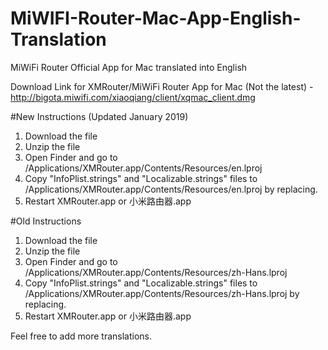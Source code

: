 # MiWIFI-Router-Mac-App-English-Translation
MiWiFi Router Official App for Mac translated into English

Download Link for XMRouter/MiWiFi Router App for Mac (Not the latest) - http://bigota.miwifi.com/xiaoqiang/client/xqmac_client.dmg


#New Instructions (Updated January 2019)
1. Download the file
2. Unzip the file
3. Open Finder and go to /Applications/XMRouter.app/Contents/Resources/en.lproj
4. Copy "InfoPlist.strings" and "Localizable.strings" files to /Applications/XMRouter.app/Contents/Resources/en.lproj by replacing.
5. Restart XMRouter.app or 小米路由器.app


#Old Instructions
1. Download the file
2. Unzip the file
3. Open Finder and go to /Applications/XMRouter.app/Contents/Resources/zh-Hans.lproj
4. Copy "InfoPlist.strings" and "Localizable.strings" files to /Applications/XMRouter.app/Contents/Resources/zh-Hans.lproj by replacing.
5. Restart XMRouter.app or 小米路由器.app


Feel free to add more translations.
